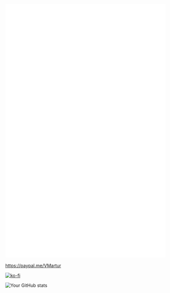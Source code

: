 ![Metrics](/github-metrics.svg)

https://paypal.me/VMartur

[![ko-fi](https://ko-fi.com/img/githubbutton_sm.svg)](https://ko-fi.com/J3J318YCHL)


![Your GitHub stats](https://github-readme-stats.vercel.app/api?username=vishwamartur&show_icons=true&theme=radical)